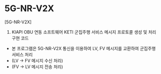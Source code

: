 
# 5G-NR-V2X 

[5G-NR-V2X] 
 1. KIAPI OBU 연동 소프트웨어 KETI 군집주행 서비스 메시지 프로토콜 생성 및 처리 구현 코드

  - 본 프로그램은 5G-NR-V2X 통신을 이용하여 LV, FV 메시지를 교환하여 군집주행 서비스 처리
  - (LV -> FV 메시지 수신 처리)
  - (FV -> LV 메시지 전송 처리)



